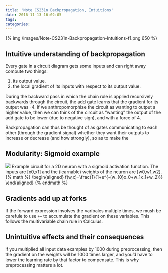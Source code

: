 ```yaml
---
title: 'Note CS231n Backpropagation, Intuitions'
date: 2016-11-13 16:02:05
tags:
categories:
---
```

{% img /images/Note-CS231n-Backpropagation-Intuitions-f1.png 650 %}
<!-- more -->

## Intuitive understanding of backpropagation
Every gate in a circuit diagram gets some inputs and can right away compute two things: 
1. its output value.
2. the local gradient of its inputs with respect to its output value.

During the backward pass in which the chain rule is applied recursively backwards through the circuit, the add gate learns that the gradient for its output was -4. If we anthropomorphize the circuit as wanting to output a higher value, then we can think of the circuit as “wanting” the output of the add gate to be lower (due to negative sign), and with a force of 4.

Backpropagation can thus be thought of as gates communicating to each other (through the gradient signal) whether they want their outputs to increase or decrease (and how strongly), so as to make the 

## Modularity: Sigmoid example
![](/images/Note-CS231n-Backpropagation-Intuitions-f2.png)
Example circuit for a 2D neuron with a sigmoid activation function. The inputs are [x0,x1] and the (learnable) weights of the neuron are [w0,w1,w2]. 
{% math %} 
\begin{aligned}
f(w,x)=\frac{1}{1+e^{-(w_{0}x_0+w_1x_1+w_2)}}
\end{aligned}
{% endmath %}

## Gradients add up at forks
If the forward expression involves the varibales multiple times, we mush be carefule to use `+=` to accumulate the gradient on these variables. This follows the multivariable chain rule in Calculus.

## Unintuitive effects and their consequences
if you multiplied all input data examples by 1000 during preprocessing, then the gradient on the weights will be 1000 times larger, and you’d have to lower the learning rate by that factor to compensate. This is why preprocessing matters a lot.


